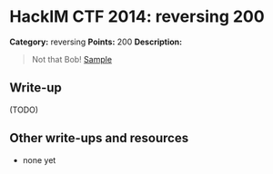 # HackIM CTF 2014: reversing 200

**Category:** reversing
**Points:** 200
**Description:**

>Not that Bob!
>	[Sample](upx.zip)

## Write-up

(TODO)

## Other write-ups and resources

* none yet
